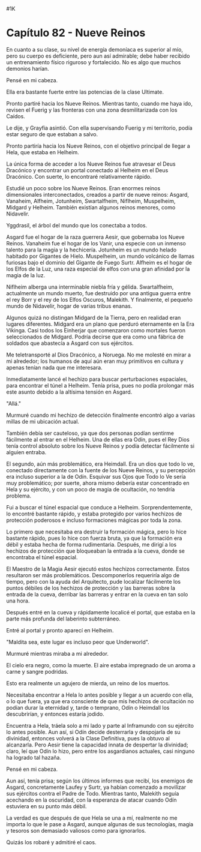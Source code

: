 
#1K 

# Capítulo 82 - Nueve Reinos


En cuanto a su clase, su nivel de energía demoníaca es superior al mío, pero su cuerpo es deficiente, pero aun así admirable; debe haber recibido un entrenamiento físico riguroso y fortalecido. No es algo que muchos demonios harían.

Pensé en mi cabeza.

Ella era bastante fuerte entre las potencias de la clase Ultimate.

Pronto partiré hacia los Nueve Reinos. Mientras tanto, cuando me haya ido, revisen el Fuerig y las fronteras con una zona desmilitarizada con los Caídos.

Le dije, y Grayfia asintió. Con ella supervisando Fuerig y mi territorio, podía estar seguro de que estaban a salvo.

Pronto partiría hacia los Nueve Reinos, con el objetivo principal de llegar a Hela, que estaba en Helheim.

La única forma de acceder a los Nueve Reinos fue atravesar el Deus Dracónico y encontrar un portal conectado al Helheim en el Deus Dracónico. Con suerte, lo encontraré relativamente rápido.

Estudié un poco sobre los Nueve Reinos. Eran enormes reinos dimensionales interconectados, creados a partir de nueve reinos: Asgard, Vanaheim, Alfheim, Jotunheim, Swartalfheim, Niflheim, Muspelheim, Midgard y Helheim. También existían algunos reinos menores, como Nidavelir.

Yggdrasil, el árbol del mundo que los conectaba a todos.

Asgard fue el hogar de la raza guerrera Aesir, que gobernaba los Nueve Reinos. Vanaheim fue el hogar de los Vanir, una especie con un inmenso talento para la magia y la hechicería. Jotunheim es un mundo helado habitado por Gigantes de Hielo. Muspelheim, un mundo volcánico de llamas furiosas bajo el dominio del Gigante de Fuego Surtr. Alfheim es el hogar de los Elfos de la Luz, una raza especial de elfos con una gran afinidad por la magia de la luz.

Niflheim alberga una interminable niebla fría y gélida. Swartalfheim, actualmente un mundo muerto, fue destruido por una antigua guerra entre el rey Borr y el rey de los Elfos Oscuros, Malekith. Y finalmente, el pequeño mundo de Nidavelir, hogar de varias tribus enanas.

Algunos quizá no distingan Midgard de la Tierra, pero en realidad eran lugares diferentes. Midgard era un plano que perduró eternamente en la Era Vikinga. Casi todos los Einherjar que comenzaron como mortales fueron seleccionados de Midgard. Podría decirse que era como una fábrica de soldados que abastecía a Asgard con sus ejércitos.

Me teletransporté al Dios Dracónico, a Noruega. No me molesté en mirar a mi alrededor; los humanos de aquí aún eran muy primitivos en cultura y apenas tenían nada que me interesara.

Inmediatamente lancé el hechizo para buscar perturbaciones espaciales, para encontrar el túnel a Helheim. Tenía prisa, pues no podía prolongar más este asunto debido a la altísima tensión en Asgard.

"Allá."

Murmuré cuando mi hechizo de detección finalmente encontró algo a varias millas de mi ubicación actual.

También debía ser cauteloso, ya que dos personas podían sentirme fácilmente al entrar en el Helheim. Una de ellas era Odín, pues el Rey Dios tenía control absoluto sobre los Nueve Reinos y podía detectar fácilmente si alguien entraba.

El segundo, aún más problemático, era Heimdall. Era un dios que todo lo ve, conectado directamente con la fuente de los Nueve Reinos, y su percepción era incluso superior a la de Odín. Esquivar sus Ojos que Todo lo Ve sería muy problemático; por suerte, ahora mismo debería estar concentrado en Hela y su ejército, y con un poco de magia de ocultación, no tendría problema.

Fui a buscar el túnel espacial que conduce a Helheim. Sorprendentemente, lo encontré bastante rápido, y estaba protegido por varios hechizos de protección poderosos e incluso formaciones mágicas por toda la zona.

Lo primero que necesitaba era destruir la formación mágica, pero lo hice bastante rápido, pues lo hice con fuerza bruta, ya que la formación era débil y estaba hecha de forma rudimentaria. Después, me dirigí a los hechizos de protección que bloqueaban la entrada a la cueva, donde se encontraba el túnel espacial.

El Maestro de la Magia Aesir ejecutó estos hechizos correctamente. Estos resultaron ser más problemáticos. Descomponerlos requeriría algo de tiempo, pero con la ayuda del Arquitecto, pude localizar fácilmente los puntos débiles de los hechizos de protección y las barreras sobre la entrada de la cueva, derribar las barreras y entrar en la cueva en tan solo una hora.

Después entré en la cueva y rápidamente localicé el portal, que estaba en la parte más profunda del laberinto subterráneo.

Entré al portal y pronto aparecí en Helheim.

"Maldita sea, este lugar es incluso peor que Underworld".

Murmuré mientras miraba a mi alrededor.

El cielo era negro, como la muerte. El aire estaba impregnado de un aroma a carne y sangre podridas.

Esto era realmente un agujero de mierda, un reino de los muertos.

Necesitaba encontrar a Hela lo antes posible y llegar a un acuerdo con ella, o lo que fuera, ya que era consciente de que mis hechizos de ocultación no podían durar la eternidad y, tarde o temprano, Odín o Heimdall los descubrirían, y entonces estaría jodido.

Encuentra a Hela, tráela solo a mi lado y parte al Inframundo con su ejército lo antes posible. Aun así, si Odín decide desterrarla y despojarla de su divinidad, entonces volverá a la Clase Definitiva, pues la obtuvo al alcanzarla. Pero Aesir tiene la capacidad innata de despertar la divinidad; claro, leí que Odín lo hizo, pero entre los asgardianos actuales, casi ninguno ha logrado tal hazaña.

Pensé en mi cabeza.

Aun así, tenía prisa; según los últimos informes que recibí, los enemigos de Asgard, concretamente Laufey y Surtr, ya habían comenzado a movilizar sus ejércitos contra el Padre de Todo. Mientras tanto, Malekith seguía acechando en la oscuridad, con la esperanza de atacar cuando Odín estuviera en su punto más débil.

La verdad es que después de que Hela se una a mí, realmente no me importa lo que le pase a Asgard, aunque algunas de sus tecnologías, magia y tesoros son demasiado valiosos como para ignorarlos.

Quizás los robaré y admitiré el caos.